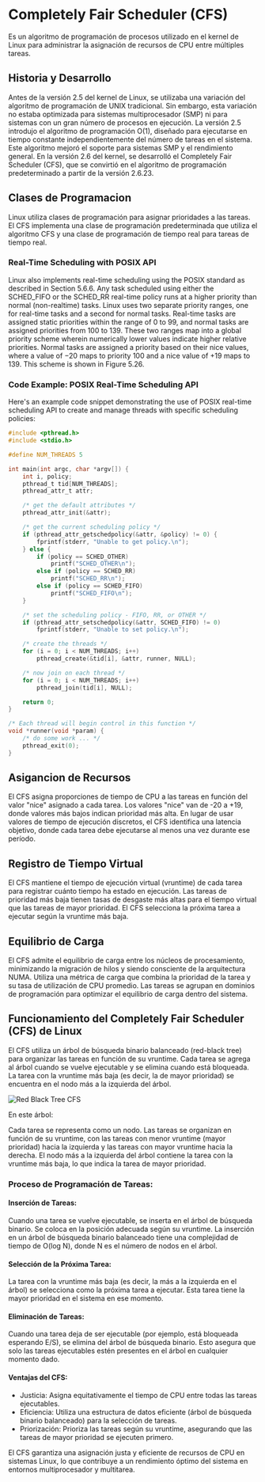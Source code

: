 # Completely Fair Scheduler (CFS)
Es un algoritmo de programación de procesos utilizado en el kernel de Linux para administrar la asignación de recursos de CPU entre múltiples tareas.

## Historia y Desarrollo
Antes de la versión 2.5 del kernel de Linux, se utilizaba una variación del algoritmo de programación de UNIX tradicional.
Sin embargo, esta variación no estaba optimizada para sistemas multiprocesador (SMP) ni para sistemas con un gran número de procesos en ejecución.
La versión 2.5 introdujo el algoritmo de programación O(1), diseñado para ejecutarse en tiempo constante independientemente del número de tareas en el sistema. Este algoritmo mejoró el soporte para sistemas SMP y el rendimiento general.
En la versión 2.6 del kernel, se desarrolló el Completely Fair Scheduler (CFS), que se convirtió en el algoritmo de programación predeterminado a partir de la versión 2.6.23.

## Clases de Programacion
Linux utiliza clases de programación para asignar prioridades a las tareas.
El CFS implementa una clase de programación predeterminada que utiliza el algoritmo CFS y una clase de programación de tiempo real para tareas de tiempo real.

### Real-Time Scheduling with POSIX API

Linux also implements real-time scheduling using the POSIX standard as described in Section 5.6.6. Any task scheduled using either the SCHED_FIFO or the SCHED_RR real-time policy runs at a higher priority than normal (non-realtime) tasks. Linux uses two separate priority ranges, one for real-time tasks and a second for normal tasks. Real-time tasks are assigned static priorities within the range of 0 to 99, and normal tasks are assigned priorities from 100 to 139. These two ranges map into a global priority scheme wherein numerically lower values indicate higher relative priorities. Normal tasks are assigned a priority based on their nice values, where a value of −20 maps to priority 100 and a nice value of +19 maps to 139. This scheme is shown in Figure 5.26.

### Code Example: POSIX Real-Time Scheduling API

Here's an example code snippet demonstrating the use of POSIX real-time scheduling API to create and manage threads with specific scheduling policies:

```c
#include <pthread.h>
#include <stdio.h>

#define NUM_THREADS 5

int main(int argc, char *argv[]) {
    int i, policy;
    pthread_t tid[NUM_THREADS];
    pthread_attr_t attr;

    /* get the default attributes */
    pthread_attr_init(&attr);

    /* get the current scheduling policy */
    if (pthread_attr_getschedpolicy(&attr, &policy) != 0) {
        fprintf(stderr, "Unable to get policy.\n");
    } else {
        if (policy == SCHED_OTHER)
            printf("SCHED_OTHER\n");
        else if (policy == SCHED_RR)
            printf("SCHED_RR\n");
        else if (policy == SCHED_FIFO)
            printf("SCHED_FIFO\n");
    }

    /* set the scheduling policy - FIFO, RR, or OTHER */
    if (pthread_attr_setschedpolicy(&attr, SCHED_FIFO) != 0)
        fprintf(stderr, "Unable to set policy.\n");

    /* create the threads */
    for (i = 0; i < NUM_THREADS; i++)
        pthread_create(&tid[i], &attr, runner, NULL);

    /* now join on each thread */
    for (i = 0; i < NUM_THREADS; i++)
        pthread_join(tid[i], NULL);

    return 0;
}

/* Each thread will begin control in this function */
void *runner(void *param) {
    /* do some work ... */
    pthread_exit(0);
}
```

## Asigancion de Recursos
El CFS asigna proporciones de tiempo de CPU a las tareas en función del valor "nice" asignado a cada tarea.
Los valores "nice" van de -20 a +19, donde valores más bajos indican prioridad más alta.
En lugar de usar valores de tiempo de ejecución discretos, el CFS identifica una latencia objetivo, donde cada tarea debe ejecutarse al menos una vez durante ese período.

## Registro de Tiempo Virtual
El CFS mantiene el tiempo de ejecución virtual (vruntime) de cada tarea para registrar cuánto tiempo ha estado en ejecución.
Las tareas de prioridad más baja tienen tasas de desgaste más altas para el tiempo virtual que las tareas de mayor prioridad.
El CFS selecciona la próxima tarea a ejecutar según la vruntime más baja.

## Equilibrio de Carga
El CFS admite el equilibrio de carga entre los núcleos de procesamiento, minimizando la migración de hilos y siendo consciente de la arquitectura NUMA.
Utiliza una métrica de carga que combina la prioridad de la tarea y su tasa de utilización de CPU promedio.
Las tareas se agrupan en dominios de programación para optimizar el equilibrio de carga dentro del sistema.

## Funcionamiento del Completely Fair Scheduler (CFS) de Linux
El CFS utiliza un árbol de búsqueda binario balanceado (red-black tree) para organizar las tareas en función de su vruntime.
Cada tarea se agrega al árbol cuando se vuelve ejecutable y se elimina cuando está bloqueada.
La tarea con la vruntime más baja (es decir, la de mayor prioridad) se encuentra en el nodo más a la izquierda del árbol.

<image src="https://slideplayer.com/slide/14370821/89/images/58/Figure+illustrates+a+Red+Black+Tree.jpg" alt="Red Black Tree CFS">

En este árbol:

Cada tarea se representa como un nodo.
Las tareas se organizan en función de su vruntime, con las tareas con menor vruntime (mayor prioridad) hacia la izquierda y las tareas con mayor vruntime hacia la derecha.
El nodo más a la izquierda del árbol contiene la tarea con la vruntime más baja, lo que indica la tarea de mayor prioridad.

### Proceso de Programación de Tareas:

#### Inserción de Tareas:
Cuando una tarea se vuelve ejecutable, se inserta en el árbol de búsqueda binario.
Se coloca en la posición adecuada según su vruntime.
La inserción en un árbol de búsqueda binario balanceado tiene una complejidad de tiempo de O(log N), donde N es el número de nodos en el árbol.

#### Selección de la Próxima Tarea:
La tarea con la vruntime más baja (es decir, la más a la izquierda en el árbol) se selecciona como la próxima tarea a ejecutar.
Esta tarea tiene la mayor prioridad en el sistema en ese momento.

#### Eliminación de Tareas:
Cuando una tarea deja de ser ejecutable (por ejemplo, está bloqueada esperando E/S), se elimina del árbol de búsqueda binario.
Esto asegura que solo las tareas ejecutables estén presentes en el árbol en cualquier momento dado.

#### Ventajas del CFS:
- Justicia: Asigna equitativamente el tiempo de CPU entre todas las tareas ejecutables.
- Eficiencia: Utiliza una estructura de datos eficiente (árbol de búsqueda binario balanceado) para la selección de tareas.
- Priorización: Prioriza las tareas según su vruntime, asegurando que las tareas de mayor prioridad se ejecuten primero.

El CFS garantiza una asignación justa y eficiente de recursos de CPU en sistemas Linux, lo que contribuye a un rendimiento óptimo del sistema en entornos multiprocesador y multitarea.
